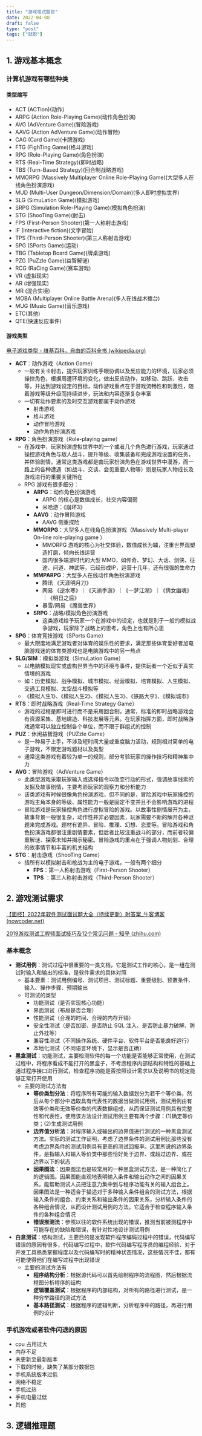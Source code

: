 ```yaml
---
title: "游戏笔试题目"
date: 2022-04-08
draft: false
type: "post"
tags: ["就职"]
---
```


## 1. 游戏基本概念

### 计算机游戏有哪些种类

#### 类型缩写

- ACT (ACTion)(动作)
- ARPG (Action Role-Playing Game)(动作角色扮演)
- AVG (AdVenture Game)(冒险游戏)
- AAVG (Action AdVenture Game)(动作冒险)
- CAG (Card Game)(卡牌游戏)
- FTG (FighTing Game)(格斗游戏)
- RPG (Role-Playing Game)(角色扮演)
- RTS (Real-Time Strategy)(即时战略)
- TBS (Turn-Based Strategy)(回合制战略游戏)
- MMORPG (Massively Multiplayer Online Role-Playing Game)(大型多人在线角色扮演游戏)
- MUD (Multi-User Dungeon/Dimension/Domain)(多人即时虚拟世界)
- SLG (SimuLation Game)(模拟游戏)
- SRPG (Simulation Role-Playing Game)(模拟角色扮演)
- STG (ShooTing Game)(射击)
- FPS (First-Person Shooter)(第一人称射击游戏)
- IF (Interactive fiction)(文字冒险)
- TPS (Third-Person Shooter)(第三人称射击游戏）
- SPG (SPorts Game)(运动)
- TBG (Tabletop Board Game)(牌桌游戏)
- PZG (PuZzle Game)(益智解谜)
- RCG (RaCing Game)(赛车游戏)
- VR (虚拟现实)
- AR (增强现实)
- MR (混合实境)
- MOBA (Multiplayer Online Battle Arena)(多人在线战术擂台)
- MUG (Music Game)(音乐游戏)
- ETC(其他)
- QTE(快速反应事件)

#### 游戏类型

[电子游戏类型 - 维基百科，自由的百科全书 (wikipedia.org)](https://zh.wikipedia.org/wiki/电子游戏类型)

- **ACT**：动作游戏（Action Game）
  - 一般有关卡射击，提供玩家训练手眼协调以及反应能力的环境，玩家必须操控角色，根据周遭环境的变化，做出反应动作，如移动、跳跃、攻击等，并达到游戏设定的目标，动作游戏重点在于游戏流畅性和刺激性，随着游戏等级升级而持续进步，玩法和内容逐渐复杂丰富
  - 一切有动作要素的及时交互游戏都属于动作游戏
    - 射击游戏
    - 格斗游戏
    - 动作冒险游戏
    - 动作角色扮演游戏
- **RPG**：角色扮演游戏（Role-playing game）
  - 在游戏中，玩家扮演虚拟世界中的一个或者几个角色进行游戏，玩家通过操控游戏角色与敌人战斗，提升等级、收集装备和完成游戏设置的任务，并体验剧情。通常这类游戏都是由玩家扮演角色在游戏世界中漫游，而一路上的各种遭遇（如战斗、交谈、会见重要人物等）则是玩家人物成长及游戏进行的重要关键所在
  - RPG 游戏有很多细分：
    - **ARPG**：动作角色扮演游戏
      - ARPG 的核心是数值成长，社交内容偏弱
      - 米哈游：《崩坏3》
    - **AAVG**：动作冒险游戏
      - AAVG 侧重探险
    - **MMORPG**：大型多人在线角色扮演游戏（Massively Multi-player On-line role-playing game ）
      - MMORPG 游戏的核心为社交体验，数值成长为辅，注重世界观塑造打磨，倾向长线运营
      - 国内很多端游时代的大型 MMO，如传奇、梦幻、大话、剑侠、征途、问道、神武等，已经形成IP，运营十几年，还有很强的生命力
    - **MMPARPG**：大型多人在线动作角色扮演游戏
      - 腾讯 《天涯明月刀》
      - 网易 《逆水寒》｜《天谕手游》｜《一梦江湖》｜《倩女幽魂》｜《明日之后》
      - 暴雪/网易 《魔兽世界》
    - **SRPG**：战略/模拟角色扮演游戏
      - 这类游戏给予玩家一个在游戏中的设定，也就是别于一般的模拟战争游戏，玩家除了战略上的思考，角色上也有所心思
- **SPG**：体育竞技游戏（SPorts Game）
  - 最大限度地满足游戏者对体育的娱乐性的要求，满足那些体育爱好者加电脑游戏迷的体育类游戏也是电脑游戏中的另一热点
- **SLG/SIM**：模拟类游戏（SimuLation Game）
  - 以电脑模拟现实或虚构世界当中的环境与事件，提供玩者一个近似于真实情境的游戏
  - 如：历史模拟、战争模拟、城市模拟、经营模拟、培育模拟、人生模拟、交通工具模拟、太空战斗模拟等
  - 《模拟人生1》、《模拟人生2》、《模拟人生3》、《铁路大亨》、《模拟城市》
- **RTS**：即时战略游戏（Real-Time Strategy Game）
  - 游戏的过程是即时进行而不是采用回合制，通常，标准的即时战略游戏会有资源采集、基地建造、科技发展等元素。在玩家指挥方面，即时战略游戏通常可以独立控制各个单位，而不限于群组式的控制
- **PUZ**：休闲益智游戏（PUZzle Game）
  - 是一种易于上手，不涉及短时间大量或重度脑力活动，规则相对简单的电子游戏，不限定游戏题材以及类型
  - 通常这类游戏有着较为单一的规则，部分考验玩家的操作技巧和精神集中力
- **AVG**：冒险游戏（AdVenture Game）
  - 此类型游戏采取玩家输入或选择指令以改变行动的形式，强调故事线索的发掘及故事剧情，主要考验玩家的观察力和分析能力
  - 该类游戏有时候很像角色扮演游戏，但不同的是，冒险游戏中玩家操控的游戏主角本身的等级、属性能力一般是固定不变并且不会影响游戏的进程
  - 冒险游戏是玩家操控角色进行虚拟冒险的游戏。以故事性剧情展开为主，故事背景一般很复杂，动作性并非必要因素，玩家需要不断的解开各种谜题来完成游戏。题材有诡异、冒险、推理、幻想、恋爱等。冒险游戏和角色扮演游戏都很注重剧情要素，但后者比较注重战斗的部分，而前者较偏重解谜、探索未知并揭示秘密。冒险游戏的重点在于强调人物刻划、合理的故事情节和丰富的机关结构
- **STG**：射击游戏（ShooTing Game）
  - 括所有以模拟射击和枪战为主的电子游戏，一般有两个细分
    - **FPS**：第一人称射击游戏（First-Person Shooter）
    - **TPS** ：第三人称射击游戏（Third-Person Shooter）

## 2. 游戏测试需求

[【面经】2022年软件测试面试题大全（持续更新）附答案_牛客博客 (nowcoder.net)](https://blog.nowcoder.net/n/6c01c3bcdab4431fb3609ecacdcdc9f3)

[2019游戏测试工程师面试技巧及12个常见问题 - 知乎 (zhihu.com)](https://zhuanlan.zhihu.com/p/83227249)

### 基本概念

- **测试用例**：测试过程中很重要的一类文档，它是测试工作的核心，是一组在测试时输入和输出的标准，是软件需求的具体对照
  - 基本要素：测试用例编号、测试项目、测试标题、重要级别、预置条件、输入、操作步骤、预期输出
  - 可测试的类型
    - 功能测试（是否实现核心功能）
    - 界面测试（布局是否合理）
    - 性能测试（合理的时间、合理的内存开销）
    - 安全性测试（是否加密、是否防止 SQL 注入、是否防止暴力破解、防止外挂等）
    - 兼容性测试（不同操作系统、硬件平台、软件平台是否能良好运行）
    - 本地化测试（不同语言环境下，显示是否正确）
- **黑盒测试**：功能测试，主要检测软件的每一个功能是否能够正常使用，在测试过程中，将程序看成不能打开的黑盒子，不考虑程序内部结构和特性的基础上通过程序接口进行测试，检查程序功能是否按照设计需求以及说明书的规定能够正常打开使用
  - 主要的测试方法有
    - **等价类划分法**：将程序所有可能的输入数据划分为若干个等价类，然后从每个部分中选取具有代表性的数据当做测试用例，测试用例由有效等价类和无效等价类的代表数据组成，从而保证测试用例具有完整性和代表性，使用该方法设计测试用例主要有两个步骤：(1)确定等价类；(2)生成测试用例
    - **边界值分析法**：对程序输入或输出的边界值进行测试的一种黑盒测试方法。实际的测试工作证明，考虑了边界条件的测试用例比那些没有考虑边界条件的测试用例具有更高的测试回报率。这里所说的边界条件，是指输入和输入等价类中那些恰好处于边界、或超过边界、或在边界以下的状态
    - **因果图法**：因果图法也是较常用的一种黑盒测试方法，是一种简化了的逻辑图。因果图能直观地表明输入条件和输出动作之间的因果关系，能帮助测试人员把注意力集中到与程序功能有关的输入组合上。因果图法是一种适合于描述对于多种输入条件组合的测试方法，根据输入条件的组合、约束关系和输出条件的因果关系，分析输入条件的各种组合情况，从而设计测试用例的方法，它适合于检查程序输入条件的各种组合情况
    - **错误推测法**：参照以往的软件系统出现的错误，推测当前被测程序中可能存在的缺陷和错误，有针对性地设计测试用例
- **白盒测试**：结构测试，主要目的是发现软件程序编码过程中的错误，代码编写错误的原因有很多，代码编写过程中，软件代码编写程序员的编程经验、对于开发工具熟悉掌握程度以及代码编写时的精神状态情况，这些情况不佳，都有可能使得他们在编写过程中出现错误
  - 主要的测试方法有
    - **程序结构分析**：根据源代码可以首先绘制程序的流程图，然后根据流程图分析程序的结构
    - **逻辑覆盖测试**：根据程序的内部结构，对所有的路径进行测试，是一种穷举路径的测试方法
    - **基本路径测试**：根据程序的逻辑判断，分析程序中的路径，再进行用例的设计

### 手机游戏或者软件闪退的原因

- cpu 占用过大
- 内存不足
- 未更新至最新版本
- 下载的时候，缺失了某部分数据包
- 手机系统版本过低
- 网络不稳定
- 手机过热
- 手机电量过低
- 其他

## 3. 逻辑推理题

